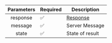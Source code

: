 | Parameters 	| Required           	| Description             	        |
|:----------:	|--------------------	|-------------------------	        |
| response   	| :white_check_mark: 	| [Response](Response.md) 	        |
| message 	    | :white_check_mark: 	| Server Message                    |
| state 	    | :white_check_mark: 	| State of result                   |